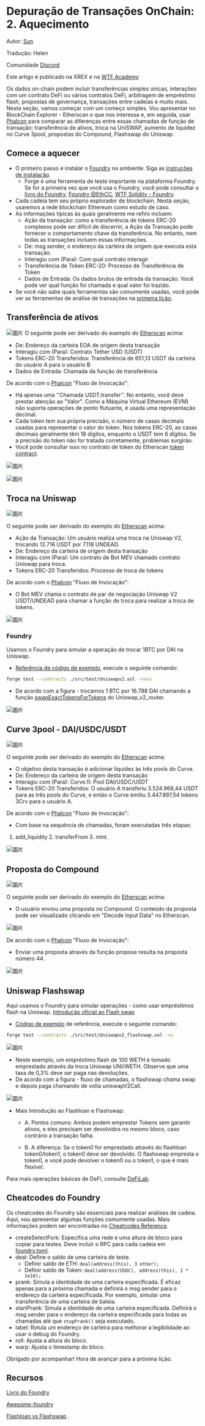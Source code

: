 # Depuração de Transações OnChain: 2. Aquecimento

Autor: [Sun](https://twitter.com/1nf0s3cpt)

Tradução: Helen

Comunidade [Discord](https://discord.gg/3y3d9DMQ)

Este artigo é publicado na XREX e na [WTF Academy](https://github.com/AmazingAng/WTF-Solidity#%E9%93%BE%E4%B8%8A%E5%A8%81%E8%83%81%E5%88%86%E6%9E%90)

Os dados on-chain podem incluir transferências simples únicas, interações com um contrato DeFi ou vários contratos DeFi, arbitragem de empréstimo flash, propostas de governança, transações entre cadeias e muito mais. Nesta seção, vamos começar com um começo simples.
Vou apresentar no BlockChain Explorer - Etherscan o que nos interessa e, em seguida, usar [Phalcon](https://phalcon.blocksec.com/) para comparar as diferenças entre essas chamadas de função de transação: transferência de ativos, troca na UniSWAP, aumento de liquidez no Curve 3pool, propostas do Compound, Flashswap do Uniswap.

## Comece a aquecer

- O primeiro passo é instalar o [Foundry](https://github.com/foundry-rs/foundry) no ambiente. Siga as [instruções de instalação](https://book.getfoundry.sh/getting-started/installation).
  - Forge é uma ferramenta de teste importante na plataforma Foundry. Se for a primeira vez que você usa o Foundry, você pode consultar o [livro do Foundry](https://book.getfoundry.sh/), [Foundry @EthCC](https://www.youtube.com/watch?v=wJnywGB33O4), [WTF Solidity - Foundry](https://github.com/AmazingAng/WTF-Solidity/blob/main/Topics/Tools/TOOL07_Foundry/readme.md).
- Cada cadeia tem seu próprio explorador de blockchain. Nesta seção, usaremos a rede blockchain Ethereum como estudo de caso.
- As informações típicas às quais geralmente me refiro incluem:
  - Ação da transação: como a transferência de tokens ERC-20 complexos pode ser difícil de discernir, a Ação da Transação pode fornecer o comportamento chave da transferência. No entanto, nem todas as transações incluem essas informações.
  - De: msg.sender, o endereço da carteira de origem que executa esta transação.
  - Interagiu com (Para): Com qual contrato interagir
  - Transferência de Token ERC-20: Processo de Transferência de Token
  - Dados de Entrada: Os dados brutos de entrada da transação. Você pode ver qual função foi chamada e qual valor foi trazido.
- Se você não sabe quais ferramentas são comumente usadas, você pode ver as ferramentas de análise de transações na [primeira lição](https://github.com/SunWeb3Sec/DeFiHackLabs/tree/main/academy/onchain_debug/01_tools/en).

## Transferência de ativos

![圖片](https://user-images.githubusercontent.com/52526645/211021954-6c5828be-7293-452b-8ef6-a268db54b932.png)
O seguinte pode ser derivado do exemplo do [Etherscan](https://etherscan.io/tx/0x836ef3d01a52c4b9304c3d683f6ff2b296c7331b6fee86e3b116732ce1d5d124) acima:

- De: Endereço da carteira EOA de origem desta transação
- Interagiu com (Para): Contrato Tether USD (USDT)
- Tokens ERC-20 Transferidos: Transferência de 651,13 USDT da carteira do usuário A para o usuário B
- Dados de Entrada: Chamada da função de transferência

De acordo com o [Phalcon](https://phalcon.blocksec.com/tx/eth/0x836ef3d01a52c4b9304c3d683f6ff2b296c7331b6fee86e3b116732ce1d5d124) "Fluxo de Invocação":

- Há apenas uma ''Chamada USDT.transfer''. No entanto, você deve prestar atenção ao "Valor". Como a Máquina Virtual Ethereum (EVM) não suporta operações de ponto flutuante, é usada uma representação decimal.
- Cada token tem sua própria precisão, o número de casas decimais usadas para representar o valor do token. Nos tokens ERC-20, as casas decimais geralmente têm 18 dígitos, enquanto o USDT tem 6 dígitos. Se a precisão do token não for tratada corretamente, problemas surgirão.
- Você pode consultar isso no contrato de token do Etherscan [token contract](https://etherscan.io/token/0xdac17f958d2ee523a2206206994597c13d831ec7).

![圖片](https://user-images.githubusercontent.com/52526645/211123692-d7224ced-bc0b-47a1-a876-2af086e2fce9.png)

![圖片](https://user-images.githubusercontent.com/52526645/211022964-f819b35c-d442-488c-9645-7733af219d1c.png)

## Troca na Uniswap

![圖片](https://user-images.githubusercontent.com/52526645/211029091-c24963c7-d2f8-44f4-ad6a-a9185f98ec85.png)

O seguinte pode ser derivado do exemplo do [Etherscan](https://etherscan.io/tx/0x1cd5ceda7e2b2d8c66f8c5657f27ef6f35f9e557c8d1532aa88665a37130da84) acima:

- Ação da Transação: Um usuário realiza uma troca na Uniswap V2, trocando 12.716 USDT por 7.118 UNDEAD.
- De: Endereço da carteira de origem desta transação
- Interagiu com (Para): Um contrato de Bot MEV chamado contrato Uniswap para troca.
- Tokens ERC-20 Transferidos: Processo de troca de tokens

De acordo com o [Phalcon](https://phalcon.blocksec.com/tx/eth/0x1cd5ceda7e2b2d8c66f8c5657f27ef6f35f9e557c8d1532aa88665a37130da84) "Fluxo de Invocação":

- O Bot MEV chama o contrato de par de negociação Uniswap V2 USDT/UNDEAD para chamar a função de troca para realizar a troca de tokens.

![圖片](https://user-images.githubusercontent.com/52526645/211029737-4a606d32-2c96-41e9-aef7-82fe1fb4b21d.png)

### Foundry

Usamos o Foundry para simular a operação de trocar 1BTC por DAI na Uniswap.

- [Referência de código de exemplo](https://github.com/SunWeb3Sec/DeFiLabs/blob/main/src/test/Uniswapv2.sol), execute o seguinte comando:
```sh
forge test --contracts ./src/test/Uniswapv2.sol -vvvv
```
- De acordo com a figura - trocamos 1 BTC por 16.788 DAI chamando a função [swapExactTokensForTokens](https://docs.uniswap.org/contracts/v2/reference/smart-contracts/router-02#swapexacttokensfortokens) do Uniswap\_v2\_router.

![圖片](https://user-images.githubusercontent.com/52526645/211143644-6ed295f0-e0d8-458b-a6a7-71b2da8a5baa.png)

## Curve 3pool - DAI/USDC/USDT

![圖片](https://user-images.githubusercontent.com/52526645/211030934-14fccba9-5239-480c-b431-21de393a6308.png)

O seguinte pode ser derivado do exemplo do [Etherscan](https://etherscan.io/tx/0x667cb82d993657f2779507a0262c9ed9098f5a387e8ec754b99f6e1d61d92d0b) acima:

- O objetivo desta transação é adicionar liquidez às três pools do Curve.
- De: Endereço da carteira de origem desta transação
- Interagiu com (Para): Curve.fi: Pool DAI/USDC/USDT
- Tokens ERC-20 Transferidos: O usuário A transferiu 3.524.968,44 USDT para as três pools do Curve, e então o Curve emitiu 3.447.897,54 tokens 3Crv para o usuário A.

De acordo com o [Phalcon](https://phalcon.blocksec.com/tx/eth/0x667cb82d993657f2779507a0262c9ed9098f5a387e8ec754b99f6e1d61d92d0b) "Fluxo de Invocação":

- Com base na sequência de chamadas, foram executadas três etapas:
1. add\_liquidity 2. transferFrom 3. mint.

![圖片](https://user-images.githubusercontent.com/52526645/211032540-b8ad83af-44cf-48ea-b22c-6c79d4dac1af.png)


## Proposta do Compound

![圖片](https://user-images.githubusercontent.com/52526645/211033609-60713c9d-1760-45d4-957f-a74e08abf9a5.png)

O seguinte pode ser derivado do exemplo do [Etherscan](https://etherscan.io/tx/0xba69b455c511c500e0be9453cf70319bc61e29eb4235a6e5ca5fe6ddf1934159) acima:

- O usuário enviou uma proposta no Compound. O conteúdo da proposta pode ser visualizado clicando em "Decode Input Data" no Etherscan.

![圖片](https://user-images.githubusercontent.com/52526645/211033906-e3446f69-404e-4347-a0c6-e1b622039c5a.png)

De acordo com o [Phalcon](https://phalcon.blocksec.com/tx/eth/0xba69b455c511c500e0be9453cf70319bc61e29eb4235a6e5ca5fe6ddf1934159) "Fluxo de Invocação":

- Enviar uma proposta através da função propose resulta na proposta número 44.

![圖片](https://user-images.githubusercontent.com/52526645/211034346-a600cbf4-eed9-47ca-8b5a-88232808f3a3.png)

## Uniswap Flashswap

Aqui usamos o Foundry para simular operações - como usar empréstimos flash na Uniswap. [Introdução oficial ao Flash swap](https://docs.uniswap.org/contracts/v2/guides/smart-contract-integration/using-flash-swaps)

- [Código de exemplo](https://github.com/SunWeb3Sec/DeFiLabs/blob/main/src/test/Uniswapv2_flashswap.sol) de referência, execute o seguinte comando:

```sh
forge test --contracts ./src/test/Uniswapv2_flashswap.sol -vv
```

![圖片](https://user-images.githubusercontent.com/52526645/211125357-695c3fd0-4a56-4a70-9c98-80bac65586b8.png)

- Neste exemplo, um empréstimo flash de 100 WETH é tomado emprestado através da troca Uniswap UNI/WETH. Observe que uma taxa de 0,3% deve ser paga nas devoluções.
- De acordo com a figura - fluxo de chamadas, o flashswap chama swap e depois paga chamando de volta uniswapV2Call.

![圖片](https://user-images.githubusercontent.com/52526645/211038895-a1bc681a-41cd-4900-a745-3d3ddd0237d4.png)

- Mais Introdução ao Flashloan e Flashswap:

  - A. Pontos comuns:
Ambos podem emprestar Tokens sem garantir ativos, e eles precisam ser devolvidos no mesmo bloco, caso contrário a transação falha.

  - B. A diferença:
Se o token0 for emprestado através do flashloan token0/token1, o token0 deve ser devolvido. O flashswap empresta o token0, e você pode devolver o token0 ou o token1, o que é mais flexível.

Para mais operações básicas de DeFi, consulte [DeFiLab](https://github.com/SunWeb3Sec/DeFiLabs).

## Cheatcodes do Foundry

Os cheatcodes do Foundry são essenciais para realizar análises de cadeia. Aqui, vou apresentar algumas funções comumente usadas. Mais informações podem ser encontradas no [Cheatcodes Reference](https://book.getfoundry.sh/cheatcodes/).

- createSelectFork: Especifica uma rede e uma altura de bloco para copiar para testes. Deve incluir o RPC para cada cadeia em [foundry.toml](https://github.com/SunWeb3Sec/DeFiHackLabs/blob/main/foundry.toml).
- deal: Define o saldo de uma carteira de teste.
  - Definir saldo de ETH:  `deal(address(this), 3 ether);`
  - Definir saldo de Token: `deal(address(USDC), address(this), 1 * 1e18);`
- prank: Simula a identidade de uma carteira especificada. É eficaz apenas para a próxima chamada e definirá o msg.sender para o endereço da carteira especificada. Por exemplo, simular uma transferência de uma carteira de baleia.
- startPrank: Simula a identidade de uma carteira especificada. Definirá o msg.sender para o endereço da carteira especificada para todas as chamadas até que `stopPrank()` seja executado.
- label: Rotula um endereço de carteira para melhorar a legibilidade ao usar o debug do Foundry.
- roll: Ajusta a altura do bloco.
- warp: Ajusta o timestamp do bloco.

Obrigado por acompanhar! Hora de avançar para a próxima lição.

## Recursos

[Livro do Foundry](https://book.getfoundry.sh/)

[Awesome-foundry](https://github.com/crisgarner/awesome-foundry)

[Flashloan vs Flashswap](https://blog.infura.io/post/build-a-flash-loan-arbitrage-bot-on-infura-part-i)
.

